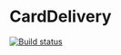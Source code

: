 # CardDelivery

[![Build status](https://ci.appveyor.com/api/projects/status/4hsb0cxoa6fe25t5?svg=true)](https://ci.appveyor.com/project/Machnev999/carddelivery)
